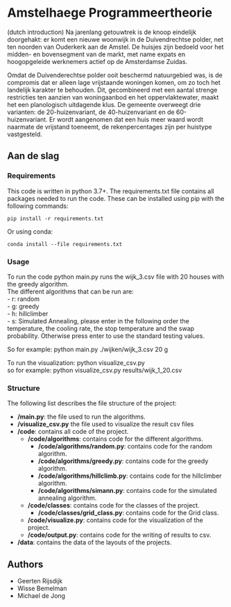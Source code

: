 # Amstelhaege Programmeertheorie
(dutch introduction)
Na jarenlang getouwtrek is de knoop eindelijk doorgehakt: er komt een nieuwe woonwijk in de Duivendrechtse polder, net ten noorden van Ouderkerk aan de Amstel. De huisjes zijn bedoeld voor het midden- en bovensegment van de markt, met name expats en hoogopgeleide werknemers actief op de Amsterdamse Zuidas.

Omdat de Duivenderechtse polder ooit beschermd natuurgebied was, is de compromis dat er alleen lage vrijstaande woningen komen, om zo toch het landelijk karakter te behouden. Dit, gecombineerd met een aantal strenge restricties ten aanzien van woningaanbod en het oppervlaktewater, maakt het een planologisch uitdagende klus. De gemeente overweegt drie varianten: de 20-huizenvariant, de 40-huizenvariant en de 60-huizenvariant. Er wordt aangenomen dat een huis meer waard wordt naarmate de vrijstand toeneemt, de rekenpercentages zijn per huistype vastgesteld.

## Aan de slag

### Requirements
This code is written in python 3.7+. The requirements.txt file contains all packages needed to run the code. These can be installed using pip with the following commands:

    pip install -r requirements.txt

Or using conda:

    conda install --file requirements.txt

### Usage
To run the code
    python main.py <path with filename> <amount of houses> <algorithm>
runs the wijk_3.csv file with 20 houses with the greedy algorithm.  
The different algorithms that can be run are:  
    - r: random  
    - g: greedy  
    - h: hillclimber  
    - s: Simulated Annealing, please enter in the following order the temperature, the cooling rate, the stop temperature and the swap probability. Otherwise press enter to use the standard testing values.  
    
So for example:
    python main.py ./wijken/wijk_3.csv 20 g  

To run the visualization:
    python visualize_csv.py <path with filename>  
so for example:
    python visualize_csv.py results/wijk_1_20.csv

### Structure

The following list describes the file structure of the project:

- **/main.py**: the file used to run the algorithms.
- **/visualize_csv.py** the file used to visualize the result csv files
- **/code**: contains all code of the project.
  - **/code/algorithms**: contains code for the different algorithms.
    - **/code/algorithms/random.py**: contains code for the random algorithm.
    - **/code/algorithms/greedy.py**: contains code for the greedy algorithm.
    - **/code/algorithms/hillclimb.py**: contains code for the hillclimber algorithm.
    - **/code/algorithms/simann.py**: contains code for the simulated annealing algorithm.
  - **/code/classes**: contains code for the classes of the project.
    - **/code/classes/grid_class.py**: contains code for the Grid class.
  - **/code/visualize.py**: contains code for the visualization of the project.
  - **/code/output.py**: contains code for the writing of results to csv.
- **/data**: contains the data of the layouts of the projects.

## Authors
* Geerten Rijsdijk
* Wisse Bemelman
* Michael de Jong
